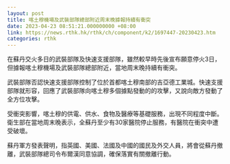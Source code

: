```yaml
---
layout: post
title: 喀土穆機場及武裝部隊總部附近周末晚據報持續有衝突
date: 2023-04-23 08:51:21.000000000 +08:00
link: https://news.rthk.hk/rthk/ch/component/k2/1697447-20230423.htm
categories: rthk
---
```


在蘇丹交火多日的武裝部隊及快速支援部隊，雖然較早時先後宣布願意停火3日，但據報喀土穆機場及武裝部隊總部附近，當地周末晚持續有衝突。

武裝部隊否認快速支援部隊控制了位於首都喀土穆南部的吉亞德工業城。快速支援部隊就形容，回應了武裝部隊向喀土穆多個據點發動的的攻擊，又說向敵方發動了全方位攻擊。

受衝突影響，喀土穆的供電、供水、食物及醫療等基礎服務，出現不同程度中斷。衛生部在當地周末晚表示，全蘇丹至少有30家醫院停止服務，有醫院在衝突中遭受破壞。

蘇丹軍方發表聲明，指英國、美國、法國及中國的國民及外交人員，將會從蘇丹撤離，武裝部隊總司令布爾漢同意協調，確保落實有關撤離行動。
